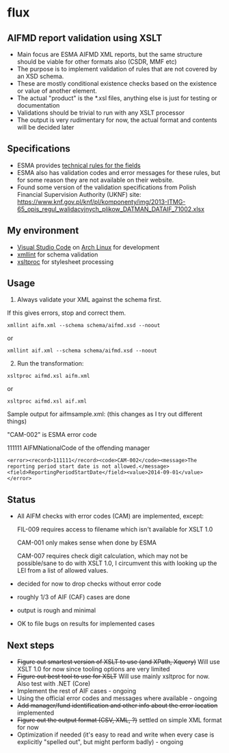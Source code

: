 # flux

## AIFMD report validation using XSLT

- Main focus are ESMA AIFMD XML reports, but the same structure should be viable for other formats also (CSDR, MMF etc)
- The purpose is to implement validation of rules that are not covered by an XSD schema.
- These are mostly conditional existence checks based on the existence or value of another element.
- The actual "product" is the *.xsl files, anything else is just for testing or documentation
- Validations should be trivial to run with any XSLT processor
- The output is very rudimentary for now, the actual format and contents will be decided later

## Specifications
- ESMA provides [technical rules for the fields](https://www.esma.europa.eu/document/aifmd-reporting-it-technical-guidance-rev-4-updated)
- ESMA also has validation codes and error messages for these rules, but for some reason they are not available on their website. 
- Found some version of the validation specifications from Polish Financial Supervision Authority (UKNF) site:
https://www.knf.gov.pl/knf/pl/komponenty/img/2013-ITMG-65_opis_regul_walidacyjnych_plikow_DATMAN_DATAIF_71002.xlsx
 
## My environment
- [Visual Studio Code](https://code.visualstudio.com/) on [Arch Linux](https://www.archlinux.org/) for development
- [xmllint](http://xmlsoft.org/xmllint.html) for schema validation
- [xsltproc](http://xmlsoft.org/XSLT/xsltproc.html) for stylesheet processing

## Usage
1) Always validate your XML against the schema first.

If this gives errors, stop and correct them.
``` 
xmllint aifm.xml --schema schema/aifmd.xsd --noout
``` 
or
``` 
xmllint aif.xml --schema schema/aifmd.xsd --noout
``` 

2) Run the transformation:

``` 
xsltproc aifmd.xsl aifm.xml
``` 
or
``` 
xsltproc aifmd.xsl aif.xml
``` 

Sample output for aifmsample.xml:
(this changes as I try out different things)

"CAM-002" is ESMA error code

111111 AIFMNationalCode of the offending manager
```
<error><record>111111</record><code>CAM-002</code><message>The reporting period start date is not allowed.</message><field>ReportingPeriodStartDate</field><value>2014-09-01</value></error>

```

## Status
- All AIFM checks with error codes (CAM) are implemented, except:

    FIL-009 requires access to filename which isn't available for XSLT 1.0

    CAM-001 only makes sense when done by ESMA

    CAM-007 requires check digit calculation, which may not be possible/sane to do with XSLT 1.0, I circumvent this with looking up the LEI from a list of allowed values.

- decided for now to drop checks without error code
- roughly 1/3 of AIF (CAF) cases are done
- output is rough and minimal
- OK to file bugs on results for implemented cases

## Next steps 
- ~~Figure out smartest version of XSLT to use (and XPath, Xquery)~~ Will use XSLT 1.0 for now since tooling options are very limited
- ~~Figure out best tool to use for XSLT~~ Will use mainly xsltproc for now. Also test with .NET (Core)
- Implement the rest of AIF cases - ongoing
- Using the official error codes and messages where available - ongoing
- ~~Add manager/fund identification and other info about the error location~~ implemented
- ~~Figure out the output format (CSV, XML, ?)~~ settled on simple XML format for now
- Optimization if needed (it's easy to read and write when every case is explicitly "spelled out", but might perform badly) - ongoing
